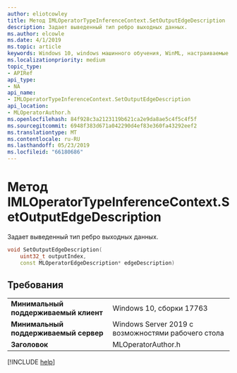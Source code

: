 ```yaml
---
author: eliotcowley
title: Метод IMLOperatorTypeInferenceContext.SetOutputEdgeDescription
description: Задает выведенный тип ребро выходных данных.
ms.author: elcowle
ms.date: 4/1/2019
ms.topic: article
keywords: Windows 10, windows машинного обучения, WinML, настраиваемые операторы, SetOutputEdgeDescription
ms.localizationpriority: medium
topic_type:
- APIRef
api_type:
- NA
api_name:
- IMLOperatorTypeInferenceContext.SetOutputEdgeDescription
api_location:
- MLOperatorAuthor.h
ms.openlocfilehash: 84f928c3a2123119b621ca2e9da8ae5c4f5c4f5f
ms.sourcegitcommit: 6948f383d671a042290d4ef83e360fa43292eef2
ms.translationtype: MT
ms.contentlocale: ru-RU
ms.lasthandoff: 05/23/2019
ms.locfileid: "66180686"
---
```

# <a name="imloperatortypeinferencecontextsetoutputedgedescription-method"></a>Метод IMLOperatorTypeInferenceContext.SetOutputEdgeDescription

Задает выведенный тип ребро выходных данных.

```cpp
void SetOutputEdgeDescription(
    uint32_t outputIndex, 
    const MLOperatorEdgeDescription* edgeDescription)
```

## <a name="requirements"></a>Требования

| | |
|-|-|
| **Минимальный поддерживаемый клиент** | Windows 10, сборки 17763 |
| **Минимальный поддерживаемый сервер** | Windows Server 2019 с возможностями рабочего стола |
| **Заголовок** | MLOperatorAuthor.h |

[!INCLUDE [help](../../includes/get-help.md)]

